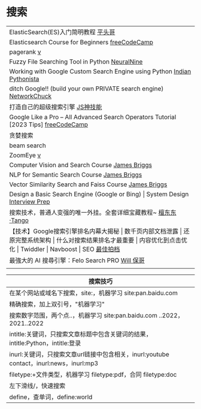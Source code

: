 # 搜索

|                                                                                                                                                                 |
| --------------------------------------------------------------------------------------------------------------------------------------------------------------- |
| ElasticSearch(ES)入门简明教程 [平头哥](https://www.youtube.com/playlist?list=PLg5ULjirtivu6ovHBnxp5sayC3F6Q6UNU)                                                         |
| Elasticsearch Course for Beginners [freeCodeCamp](https://www.youtube.com/watch?v=a4HBKEda_F8)                                                                  |
| pagerank [v](https://www.youtube.com/watch?v=OErjTY1EHGM\&list=PL9nxfq1tlKKnvvdiM1HUD5IyPxdttKcPB\&index=2)                                                     |
| Fuzzy File Searching Tool in Python [NeuralNine](https://www.youtube.com/watch?v=WNFBLi6CaTM)                                                                   |
| Working with Google Custom Search Engine using Python [Indian Pythonista](https://www.youtube.com/watch?v=IBhdLRheKyM)                                          |
| ditch Google!! (build your own PRIVATE search engine) [NetworkChuck](https://www.youtube.com/watch?v=ifT6npY39Dw)                                               |
| 打造自己的超级搜索引擎 [JS神技能](https://www.youtube.com/watch?v=e4S12pjMp8I)                                                                                                |
| Google Like a Pro – All Advanced Search Operators Tutorial \[2023 Tips] [freeCodeCamp](https://www.youtube.com/watch?v=BRiNw490Eq0)                             |
| 贪婪搜索                                                                                                                                                            |
| beam search                                                                                                                                                     |
| ZoomEye [v](https://www.youtube.com/watch?v=K9cM0BEdlZ4)                                                                                                        |
| Computer Vision and Search Course [James Briggs](https://www.youtube.com/playlist?list=PLIUOU7oqGTLhF5CrFLaAWKuA0LoFWtpQj)                                      |
| NLP for Semantic Search Course [James Briggs](https://www.youtube.com/playlist?list=PLIUOU7oqGTLgz-BI8bNMVGwQxIMuQddJO)                                         |
| Vector Similarity Search and Faiss Course [James Briggs](https://www.youtube.com/playlist?list=PLIUOU7oqGTLhlWpTz4NnuT3FekouIVlqc)                              |
| Design a Basic Search Engine (Google or Bing) \| System Design [Interview Prep](https://www.youtube.com/watch?v=0LTXCcVRQi0)                                    |
| 搜索技术，普通人变强的唯一外挂。全套详细宝藏教程\~ [檀东东·Tango](https://www.youtube.com/watch?v=tiN6T1LewmQ)                                                                             |
| 【技术】Google搜索引擎排名内幕大揭秘 \| 数千页内部文档泄露 \| 还原完整系统架构 \| 什么对搜索结果排名才最重要 \| 内容优化到点击优化 \| Twiddler \| Navboost \| SEO [最佳拍档](https://www.youtube.com/watch?v=P7g6tFDw70c) |
| 最強大的 AI 搜尋引擎：Felo Search PRO [Will 保哥](https://www.youtube.com/watch?v=HgQ5Cjo3nK4)                                                                             |
|                                                                                                                                                                 |

| 搜索技巧                                                                 |
| -------------------------------------------------------------------- |
| 在某个网站或域名下搜索，site:，机器学习 site:pan.baidu.com                            |
| 精确搜索，加上双引号，"机器学习"                                                    |
| 搜索数字范围，两个点..，机器学习 site:pan.baidu.com ..2022，2021..2022               |
| intitle:关键词，只搜索文章标题中包含关键词的结果，intitle:Python，intitle:登录               |
| inurl:关键词，只搜索文章url链接中包含相关，inurl:youtube contact，inurl:news，inurl:mp3 |
| filetype:+文件类型，机器学习 filetype:pdf，合同 filetype:doc                     |
| 左下滑线/，快速搜索                                                           |
| define，查单词，define:world                                              |
